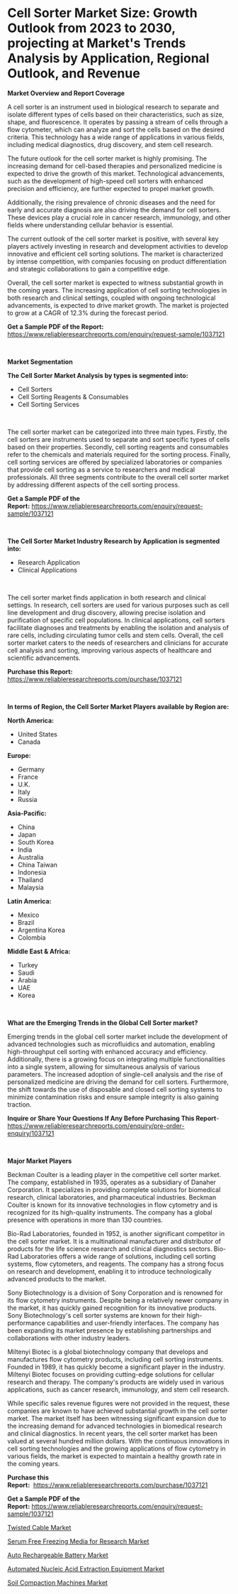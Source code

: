<p><h1>Cell Sorter Market Size: Growth Outlook from 2023 to 2030, projecting at Market's Trends Analysis by Application, Regional Outlook, and Revenue</h1></p><p><strong>Market Overview and Report Coverage</strong></p>
<p><p>A cell sorter is an instrument used in biological research to separate and isolate different types of cells based on their characteristics, such as size, shape, and fluorescence. It operates by passing a stream of cells through a flow cytometer, which can analyze and sort the cells based on the desired criteria. This technology has a wide range of applications in various fields, including medical diagnostics, drug discovery, and stem cell research.</p><p>The future outlook for the cell sorter market is highly promising. The increasing demand for cell-based therapies and personalized medicine is expected to drive the growth of this market. Technological advancements, such as the development of high-speed cell sorters with enhanced precision and efficiency, are further expected to propel market growth.</p><p>Additionally, the rising prevalence of chronic diseases and the need for early and accurate diagnosis are also driving the demand for cell sorters. These devices play a crucial role in cancer research, immunology, and other fields where understanding cellular behavior is essential.</p><p>The current outlook of the cell sorter market is positive, with several key players actively investing in research and development activities to develop innovative and efficient cell sorting solutions. The market is characterized by intense competition, with companies focusing on product differentiation and strategic collaborations to gain a competitive edge.</p><p>Overall, the cell sorter market is expected to witness substantial growth in the coming years. The increasing application of cell sorting technologies in both research and clinical settings, coupled with ongoing technological advancements, is expected to drive market growth. The market is projected to grow at a CAGR of 12.3% during the forecast period.</p></p>
<p><strong>Get a Sample PDF of the Report:</strong> <a href="https://www.reliableresearchreports.com/enquiry/request-sample/1037121">https://www.reliableresearchreports.com/enquiry/request-sample/1037121</a></p>
<p>&nbsp;</p>
<p><strong>Market Segmentation</strong></p>
<p><strong>The Cell Sorter Market Analysis by types is segmented into:</strong></p>
<p><ul><li>Cell Sorters</li><li>Cell Sorting Reagents & Consumables</li><li>Cell Sorting Services</li></ul></p>
<p>&nbsp;</p>
<p><p>The cell sorter market can be categorized into three main types. Firstly, the cell sorters are instruments used to separate and sort specific types of cells based on their properties. Secondly, cell sorting reagents and consumables refer to the chemicals and materials required for the sorting process. Finally, cell sorting services are offered by specialized laboratories or companies that provide cell sorting as a service to researchers and medical professionals. All three segments contribute to the overall cell sorter market by addressing different aspects of the cell sorting process.</p></p>
<p><strong>Get a Sample PDF of the Report:</strong>&nbsp;<a href="https://www.reliableresearchreports.com/enquiry/request-sample/1037121">https://www.reliableresearchreports.com/enquiry/request-sample/1037121</a></p>
<p>&nbsp;</p>
<p><strong>The Cell Sorter Market Industry Research by Application is segmented into:</strong></p>
<p><ul><li>Research Application</li><li>Clinical Applications</li></ul></p>
<p>&nbsp;</p>
<p><p>The cell sorter market finds application in both research and clinical settings. In research, cell sorters are used for various purposes such as cell line development and drug discovery, allowing precise isolation and purification of specific cell populations. In clinical applications, cell sorters facilitate diagnoses and treatments by enabling the isolation and analysis of rare cells, including circulating tumor cells and stem cells. Overall, the cell sorter market caters to the needs of researchers and clinicians for accurate cell analysis and sorting, improving various aspects of healthcare and scientific advancements.</p></p>
<p><strong>Purchase this Report:</strong>&nbsp; <a href="https://www.reliableresearchreports.com/purchase/1037121">https://www.reliableresearchreports.com/purchase/1037121</a></p>
<p>&nbsp;</p>
<p><strong>In terms of Region, the Cell Sorter Market Players available by Region are:</strong></p>
<p>
    <p> <strong> North America: </strong>
        <ul>
            <li>United States</li>
            <li>Canada</li>
        </ul>
        </p> 
    <p> <strong> Europe: </strong>
        <ul>
            <li>Germany</li>
            <li>France</li>
            <li>U.K.</li>
            <li>Italy</li>
            <li>Russia</li>
        </ul>
        </p> 
    <p> <strong> Asia-Pacific: </strong>
        <ul>
            <li>China</li>
            <li>Japan</li>
            <li>South Korea</li>
            <li>India</li>
            <li>Australia</li>
            <li>China Taiwan</li>
            <li>Indonesia</li>
            <li>Thailand</li>
            <li>Malaysia</li>
        </ul>
        </p> 
    <p> <strong> Latin America: </strong>
        <ul>
            <li>Mexico</li>
            <li>Brazil</li>
            <li>Argentina Korea</li>
            <li>Colombia</li>
        </ul>
        </p> 
    <p> <strong> Middle East & Africa: </strong>
        <ul>
            <li>Turkey</li>
            <li>Saudi</li>
            <li>Arabia</li>
            <li>UAE</li>
            <li>Korea</li>
        </ul>
    </p>
    </p>
<p>&nbsp;</p>
<p><strong>What are the Emerging Trends in the Global Cell Sorter market?</strong></p>
<p><p>Emerging trends in the global cell sorter market include the development of advanced technologies such as microfluidics and automation, enabling high-throughput cell sorting with enhanced accuracy and efficiency. Additionally, there is a growing focus on integrating multiple functionalities into a single system, allowing for simultaneous analysis of various parameters. The increased adoption of single-cell analysis and the rise of personalized medicine are driving the demand for cell sorters. Furthermore, the shift towards the use of disposable and closed cell sorting systems to minimize contamination risks and ensure sample integrity is also gaining traction.</p></p>
<p><strong>Inquire or Share Your Questions If Any Before Purchasing This Report</strong>- <a href="https://www.reliableresearchreports.com/enquiry/pre-order-enquiry/1037121">https://www.reliableresearchreports.com/enquiry/pre-order-enquiry/1037121</a></p>
<p>&nbsp;</p>
<p><strong>Major Market Players</strong></p>
<p><p>Beckman Coulter is a leading player in the competitive cell sorter market. The company, established in 1935, operates as a subsidiary of Danaher Corporation. It specializes in providing complete solutions for biomedical research, clinical laboratories, and pharmaceutical industries. Beckman Coulter is known for its innovative technologies in flow cytometry and is recognized for its high-quality instruments. The company has a global presence with operations in more than 130 countries.</p><p>Bio-Rad Laboratories, founded in 1952, is another significant competitor in the cell sorter market. It is a multinational manufacturer and distributor of products for the life science research and clinical diagnostics sectors. Bio-Rad Laboratories offers a wide range of solutions, including cell sorting systems, flow cytometers, and reagents. The company has a strong focus on research and development, enabling it to introduce technologically advanced products to the market.</p><p>Sony Biotechnology is a division of Sony Corporation and is renowned for its flow cytometry instruments. Despite being a relatively newer company in the market, it has quickly gained recognition for its innovative products. Sony Biotechnology's cell sorter systems are known for their high-performance capabilities and user-friendly interfaces. The company has been expanding its market presence by establishing partnerships and collaborations with other industry leaders.</p><p>Miltenyi Biotec is a global biotechnology company that develops and manufactures flow cytometry products, including cell sorting instruments. Founded in 1989, it has quickly become a significant player in the industry. Miltenyi Biotec focuses on providing cutting-edge solutions for cellular research and therapy. The company's products are widely used in various applications, such as cancer research, immunology, and stem cell research.</p><p>While specific sales revenue figures were not provided in the request, these companies are known to have achieved substantial growth in the cell sorter market. The market itself has been witnessing significant expansion due to the increasing demand for advanced technologies in biomedical research and clinical diagnostics. In recent years, the cell sorter market has been valued at several hundred million dollars. With the continuous innovations in cell sorting technologies and the growing applications of flow cytometry in various fields, the market is expected to maintain a healthy growth rate in the coming years.</p></p>
<p><strong>Purchase this Report:</strong>&nbsp;&nbsp;<a href="https://www.reliableresearchreports.com/purchase/1037121">https://www.reliableresearchreports.com/purchase/1037121</a></p>
<p></p>
<p><strong>Get a Sample PDF of the Report:</strong>&nbsp;<a href="https://www.reliableresearchreports.com/enquiry/request-sample/1037121">https://www.reliableresearchreports.com/enquiry/request-sample/1037121</a></p>
<p><p><a href="https://www.linkedin.com/pulse/twisted-cable-market-share-amp-new-trends-analysis-report-mdqpe/">Twisted Cable Market</a></p><p><a href="https://www.reportprime.com/serum-free-freezing-media-for-research-r11025">Serum Free Freezing Media for Research Market</a></p><p><a href="https://www.linkedin.com/pulse/auto-rechargeable-battery-market-share-amp-new-trends-analysis-4f4ne/">Auto Rechargeable Battery Market</a></p><p><a href="https://www.reportprime.com/automated-nucleic-acid-extraction-equipment-r11019">Automated Nucleic Acid Extraction Equipment Market</a></p><p><a href="https://medium.com/@react.shoe.mask/soil-compaction-machines-market-size-growth-forecast-2023-2030-6a8152661fa3">Soil Compaction Machines Market</a></p></p>
